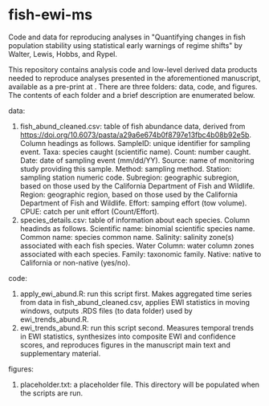 # fish-ewi-ms
Code and data for reproducing analyses in "Quantifying changes in fish population stability using statistical early warnings of regime shifts" by Walter, Lewis, Hobbs, and Rypel.

This repository contains analysis code and low-level derived data products needed to reproduce analyses presented in the aforementioned manuscript, available as a pre-print at <url>.
There are three folders: data, code, and figures. The contents of each folder and a brief description are enumerated below.

data:
1) fish_abund_cleaned.csv: table of fish abundance data, derived from https://doi.org/10.6073/pasta/a29a6e674b0f8797e13fbc4b08b92e5b. Column headings as follows. SampleID: unique identifier for sampling event. Taxa: species caught (scientific name). Count: number caught. Date: date of sampling event (mm/dd/YY). Source: name of monitoring study providing this sample. Method: sampling method. Station: sampling station numeric code. Subregion: geographic subregion, based on those used by the California Department of Fish and Wildlife. Region: geographic region, based on those used by the California Department of Fish and Wildlife. Effort: samping effort (tow volume). CPUE: catch per unit effort (Count/Effort).
2) species_details.csv: table of information about each species. Column headinds as follows. Scientific name: binomial scientific species name. Common name: species common name. Salinity: salinity zone(s) associated with each fish species. Water Column: water column zones associated with each species. Family: taxonomic family. Native: native to California or non-native (yes/no).

code:
1) apply_ewi_abund.R: run this script first. Makes aggregated time series from data in fish_abund_cleaned.csv, applies EWI statistics in moving windows, outputs .RDS files (to data folder) used by ewi_trends_abund.R.
2) ewi_trends_abund.R: run this script second. Measures temporal trends in EWI statistics, synthesizes into composite EWI and confidence scores, and reproduces figures in the manuscript main text and supplementary material.

figures:
1) placeholder.txt: a placeholder file. This directory will be populated when the scripts are run.
